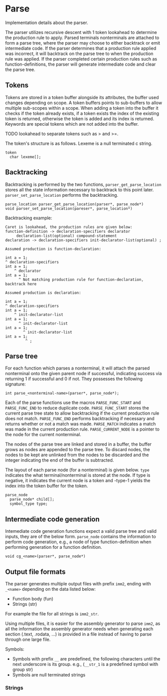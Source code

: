 # Parse

Implementation details about the parser.

The parser utilizes recursive descent with 1 token lookahead to determine the production rule to apply. Parsed terminals nonterminals are attached to form a parse tree, where the parser may choose to either backtrack or emit intermediate code. If the parser determines that a production rule applied was incorrect, it will backtrack on the parse tree to when the production rule was applied. If the parser completed certain production rules such as function-definitions, the parser will generate intermediate code and clear the parse tree.

## Tokens

Tokens are stored in a token buffer alongside its attributes, the buffer used changes depending on scope. A token buffers points to sub-buffers to allow multiple sub-scopes within a scope. When adding a token into the buffer it checks if the token already exists, if a token exists the index of the existing token is returned, otherwise the token is added and its index is returned. Keywords are special tokens which are not added into the buffer.

TODO lookahead to separate tokens such as > and >=.

The token's structure is as follows. Lexeme is a null terminated c string.

```
token
  char lexeme[];
```

## Backtracking

Backtracking is performed by the two functions, `parser_get_parse_location` stores all the state information necessary to backtrack to this point later. `parser_set_parse_location` performs the backtracking.

```
parse_location parser_get_parse_location(parser*, parse_node*)
void parser_set_parse_location(pareser*, parse_location*)
```

Backtracking example:

```
Caret is lookahead, the production rules are given below:
function-definition -> declaration-specifiers declarator
     declaration-list(optional) compound-statement
declaration -> declaration-specifiers init-declarator-list(optional) ;

Assumed production is function-declaration:

int a = 1;
^ declaration-specifiers
int a = 1;
    ^ declarator
int a = 1;
      ^ Not matching production rule for function-declaration, backtrack here

Assumed production is declaration:

int a = 1;
^ declaration-specifiers
int a = 1;
    ^ init-declarator-list
int a = 1;
      ^ init-declarator-list
int a = 1;
        ^ init-declarator-list
int a = 1;
         ^ ;
```

## Parse tree

For each function which parses a nonterminal, it will attach the parsed nonterminal onto the given parent node if successful, indicating success via returning 1 if successful and 0 if not. They possesses the following signature:

```
int parse_<nonterminal-name>(parser*, parse_node*);
```

Each of the parse functions use the macros `PARSE_FUNC_START` and `PARSE_FUNC_END` to reduce duplicate code. `PARSE_FUNC_START` stores the current parse tree state to allow backtracking if the current production rule does not match. `PARSE_FUNC_END` performs backtracking if necessary and returns whether or not a match was made. `PARSE_MATCH` indicates a match was made in the current production rule. `PARSE_CURRENT_NODE` is a pointer to the node for the current nonterminal.

The nodes of the parse tree are linked and stored in a buffer, the buffer grows as nodes are appended to the parse tree. To discard nodes, the nodes to be kept are unlinked from the nodes to be discarded and the integer indicating the end of the buffer is subtracted.

The layout of each parse node (for a nonterminal) is given below. `type` indicates the what terminal/nonterminal is stored at the node. If type is negative, it indicates the current node is a token and -type-1 yields the index into the token buffer for the token.

```
parse_node
  parse_node* child[];
  symbol_type type;
```

## Intermediate code generation

Intemediate code generation functions expect a valid parse tree and valid inputs, they are of the below form. `parse_node` contains the information to perform code generation, e.g., a node of type function-definition when performing generation for a function definition.

```
void cg_<name>(parser*, parse_node*)
```

## Output file formats

The parser generates multiple output files with prefix `imm2`, ending with `_<name>` depending on the data listed below:

- Function body (fun)
- Strings (str)

For example the file for all strings is `imm2_str`.

Using multiple files, it is easier for the assembly generator to parse `imm2`, as all the information the assembly generator needs when generating each section (.text, .rodata, ...) is provided in a file instead of having to parse through one large file.

Symbols:

- Symbols with prefix `__` are predefined, the following characters until the next underscore is its group. e.g., (`__str_1` is a predefined symbol with group str)
- Symbols are null terminated strings

### Strings

